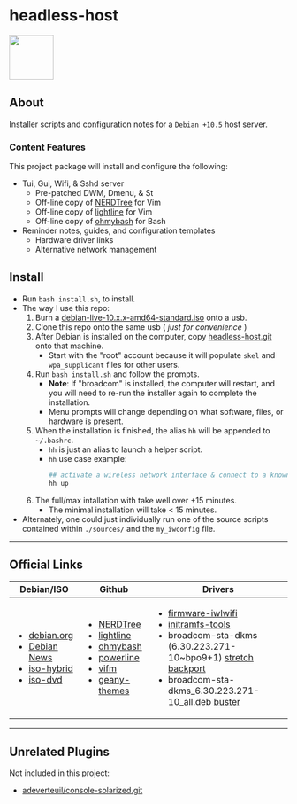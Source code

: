 # headless-host

<a href="https://www.debian.org" target="_blank"><img src="https://www.debian.org/logos/openlogo-100.png" height="80"></a>

## About

Installer scripts and configuration notes for a ```Debian +10.5``` host server.

### Content Features

This project package will install and configure the following:

* Tui, Gui, Wifi, & Sshd server
  * Pre-patched DWM, Dmenu, & St
  * Off-line copy of [NERDTree](https://github.com/preservim/nerdtree) for Vim
  * Off-line copy of [lightline](https://github.com/itchyny/lightline.vim) for Vim
  * Off-line copy of [ohmybash](https://ohmybash.nntoan.com/) for Bash
* Reminder notes, guides, and configuration templates
  * Hardware driver links
  * Alternative network management

## Install

* Run ```bash install.sh```, to  install.
* The way I use this repo:
  1. Burn a [debian-live-10.x.x-amd64-standard.iso](https://cdimage.debian.org/debian-cd/current-live/amd64/iso-hybrid/debian-live-10.6.0-amd64-standard.iso) onto a usb.
  2. Clone this repo onto the same usb ( *just for convenience* )
  3. After Debian is installed on the computer, copy [headless-host.git](https://github.com/mezcel/headless-host.git) onto that machine.
      * Start with the "root" account because it will populate ```skel``` and ```wpa_supplicant``` files for other users.
  4. Run ```bash install.sh``` and follow the prompts.
     * **Note**: If "broadcom" is installed, the computer will restart, and you will need to re-run the installer again to complete the installation.
      * Menu prompts will change depending on what software, files, or hardware is present.
  5. When the installation is finished, the alias ```hh``` will be appended to ```~/.bashrc```.
      * ```hh``` is just an alias to launch a helper script.
      * ```hh``` use case example:
        ```sh
        ## activate a wireless network interface & connect to a known ssid access point.
        hh up
        ```
    6. The full/max intallation with take well over +15 minutes.
       * The minimal installation will take < 15 minutes.
* Alternately, one could just individually run one of the source scripts contained within ```./sources/``` and the ```my_iwconfig``` file.

---

## Official Links

| Debian/ISO | Github | Drivers |
|---|---|---|
| <ul><li>[debian.org](https://www.debian.org)</li><li>[Debian News](https://www.debian.org/News/)</li><li>[iso-hybrid](https://cdimage.debian.org/debian-cd/current-live/amd64/iso-hybrid/)</li><li>[iso-dvd](https://cdimage.debian.org/debian-cd/current/amd64/iso-dvd/)</li></ul> | <ul><li>[NERDTree](https://github.com/preservim/nerdtree)</li><li>[lightline](https://github.com/itchyny/lightline.vim)</li><li>[ohmybash](https://ohmybash.nntoan.com/)</li><li>[powerline](https://github.com/powerline/powerline)</li><li>[vifm](https://github.com/vifm)</li><li>[geany-themes](https://github.com/geany/geany-themes)</li></ul> | <ul><li>[firmware-iwlwifi ]( http://ftp.us.debian.org/debian/pool/non-free/f/firmware-nonfree/firmware-iwlwifi_20190114-2_all.deb )</li><li>[initramfs-tools](http://ftp.us.debian.org/debian/pool/main/i/initramfs-tools/initramfs-tools_0.133+deb10u1_all.deb)</li><li>broadcom-sta-dkms (6.30.223.271-10~bpo9+1) [ stretch backport ]( http://ftp.us.debian.org/debian/pool/non-free/b/broadcom-sta/broadcom-sta-dkms_6.30.223.271-10~bpo9+1_all.deb )</li><li>broadcom-sta-dkms_6.30.223.271-10_all.deb [ buster ](http://ftp.us.debian.org/debian/pool/non-free/b/broadcom-sta/broadcom-sta-dkms_6.30.223.271-10_all.deb)</li></ul>|

---

## Unrelated Plugins

Not included in this project:

* [adeverteuil/console-solarized.git](https://github.com/adeverteuil/console-solarized.git)
